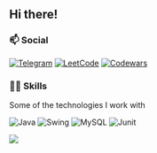 ## Hi there!

### 📫  Social
[![Telegram](https://img.shields.io/badge/TELEGRAM-Hikitosik-grey?logo=telegram&style=for-the-badge)](https://t.me/Nikitosik47896)
[![LeetCode](https://img.shields.io/badge/LEETCODE-grey?logo=leetcode&style=for-the-badge)](https://leetcode.com/Kruutteri1/)
[![Codewars](https://img.shields.io/badge/Codewars-grey?style=for-the-badge&logo=codewars&logoColor=red)](https://www.codewars.com/users/Kruutteri1) 

### 👨‍💻  Skills
Some of the technologies I work with

![Java](https://img.shields.io/badge/java-grey.svg?style=for-the-badge&logo=java&logoColor=white) ![Swing](https://img.shields.io/badge/Swing-grey.svg?style=for-the-badge&logo=java&logoColor=white) ![MySQL](https://img.shields.io/badge/MySQL-grey.svg?style=for-the-badge&logo=java&logoColor=white) ![Junit](https://img.shields.io/badge/JUnit-grey.svg?style=for-the-badge&logo=Junit5&logoColor=white)


<a href = "https://leetcode.com/whiskels/">
  <img align="center" src="https://leetcode.card.workers.dev/?username=Kruutteri1&theme=nord" />
</a>
